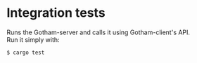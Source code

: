 # Integration tests

Runs the Gotham-server and calls it using Gotham-client's API.<br>
Run it simply with:
```sh
$ cargo test
```